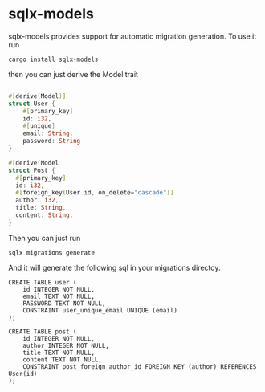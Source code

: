 # sqlx-models
sqlx-models provides support for automatic migration generation. To use it run
```
cargo install sqlx-models
```

then you can just derive the Model trait
```rust

#[derive(Model)]
struct User {
    #[primary_key]
    id: i32,
    #[unique]
    email: String,
    password: String
}

#[derive(Model
struct Post {
  #[primary_key]
  id: i32,
  #[foreign_key(User.id, on_delete="cascade")]
  author: i32, 
  title: String,
  content: String, 
}

```
Then you can just run 
```
sqlx migrations generate
```
And it will generate the following sql in your migrations directoy: 
```
CREATE TABLE user (
    id INTEGER NOT NULL,
    email TEXT NOT NULL,
    PASSWORD TEXT NOT NULL,
    CONSTRAINT user_unique_email UNIQUE (email)
);

CREATE TABLE post (
    id INTEGER NOT NULL,
    author INTEGER NOT NULL,
    title TEXT NOT NULL,
    content TEXT NOT NULL,
    CONSTRAINT post_foreign_author_id FOREIGN KEY (author) REFERENCES User(id)
);
```
